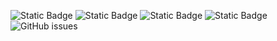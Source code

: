 ![Static Badge](https://img.shields.io/badge/blacklists-60-000000) ![Static Badge](https://img.shields.io/badge/blacklisted-2690211-cc0000) ![Static Badge](https://img.shields.io/badge/whitelisted-2244-00CC00) ![Static Badge](https://img.shields.io/badge/streaming_blacklist-28107-000000) ![GitHub issues](https://img.shields.io/github/issues/fabriziosalmi/blacklists)
